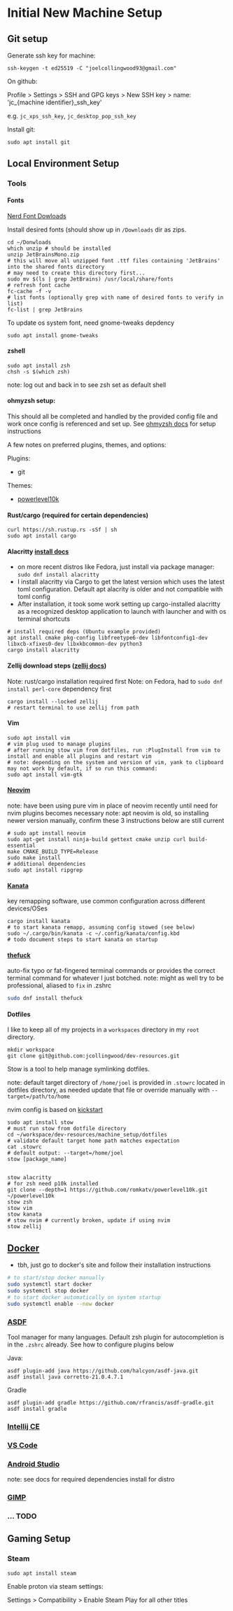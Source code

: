 # Initial New Machine Setup

## Git setup

Generate ssh key for machine:
```
ssh-keygen -t ed25519 -C "joelcollingwood93@gmail.com"
```

On github: 

Profile > Settings > SSH and GPG keys > New SSH key > name: 'jc_{machine identifier}_ssh_key'

e.g. `jc_xps_ssh_key`, `jc_desktop_pop_ssh_key`


Install git:
```
sudo apt install git
```

## Local Environment Setup

### Tools

#### Fonts
[Nerd Font Dowloads](https://www.nerdfonts.com/)

Install desired fonts (should show up in `/Downloads` dir as zips.

```
cd ~/Donwloads
which unzip # should be installed
unzip JetBrainsMono.zip
# this will move all unzipped font .ttf files containing 'JetBrains' into the shared fonts directory
# may need to create this directory first...
sudo mv $(ls | grep JetBrains) /usr/local/share/fonts
# refresh font cache
fc-cache -f -v
# list fonts (optionally grep with name of desired fonts to verify in list)
fc-list | grep JetBrains
```

To update os system font, need gnome-tweaks depdency
```
sudo apt install gnome-tweaks
```

#### zshell
```
sudo apt install zsh
chsh -s $(which zsh)
```
note: log out and back in to see zsh set as default shell

#### ohmyzsh setup:

This should all be completed and handled by the provided config file and work once config is referenced and set up. See [ohmyzsh docs](https://ohmyz.sh/) for setup instructions

A few notes on preferred plugins, themes, and options:

Plugins:
- git


Themes:
- [powerlevel10k](https://github.com/romkatv/powerlevel10k?tab=readme-ov-file#installation)


#### Rust/cargo (required for certain dependencies)
```
curl https://sh.rustup.rs -sSf | sh
sudo apt install cargo
```

#### Alacritty [install docs](https://github.com/alacritty/alacritty/blob/master/INSTALL.md)

- on more recent distros like Fedora, just install via package manager: `sudo dnf install alacritty`
- I install alacritty via Cargo to get the latest version which uses the latest toml configuration. Default apt alacrity is older and not compatible with toml config
- After installation, it took some work setting up cargo-installed alacritty as a recognized desktop application to launch with launcher and with os terminal shortcuts

```
# install required deps (Ubuntu example provided)
apt install cmake pkg-config libfreetype6-dev libfontconfig1-dev libxcb-xfixes0-dev libxkbcommon-dev python3
cargo install alacritty
```

#### Zellij download steps ([zellij docs](https://zellij.dev/documentation/installation))
Note: rust/cargo installation required first
Note: on Fedora, had to `sudo dnf install perl-core` dependency first
```
cargo install --locked zellij
# restart terminal to use zellij from path
```

#### Vim

```
sudo apt install vim
# vim plug used to manage plugins
# after running stow vim from dotfiles, run :PlugInstall from vim to install and enable all plugins and restart vim
# note: depending on the system and version of vim, yank to clipboard may not work by default, if so run this command:
sudo apt install vim-gtk
```

#### [Neovim](https://github.com/neovim/neovim/blob/master/INSTALL.md) 

note: have been using pure vim in place of neovim recently until need for nvim plugins becomes necessary
note: apt neovim is old, so installing newer version manually, confirm these 3 instructions below are still current

```
# sudo apt install neovim
sudo apt-get install ninja-build gettext cmake unzip curl build-essential
make CMAKE_BUILD_TYPE=Release
sudo make install
# additional dependencies
sudo apt install ripgrep
```

#### [Kanata]()

key remapping software, use common configuration across different devices/OSes
```
cargo install kanata
# to start kanata remapp, assuming config stowed (see below)
sudo ~/.cargo/bin/kanata -c ~/.config/kanata/config.kbd
# todo document steps to start kanata on startup
```

#### [thefuck](https://github.com/nvbn/thefuck)

auto-fix typo or fat-fingered terminal commands or provides the correct terminal command for whatever I just botched.
note: might as well try to be professional, aliased to `fix` in .zshrc

```bash
sudo dnf install thefuck
```

#### Dotfiles
I like to keep all of my projects in a `workspaces` directory in my `root` directory.

```
mkdir workspace
git clone git@github.com:jcollingwood/dev-resources.git
```

Stow is a tool to help manage symlinking dotfiles.

note: default target directory of `/home/joel` is provided in `.stowrc` located in dotfiles directory, as needed update that file or override manually with `--target=/path/to/home`

nvim config is based on [kickstart](https://github.com/nvim-lua/kickstart.nvim/tree/master)

```
sudo apt install stow
# must run stow from dotfile directory
cd ~/workspace/dev-resources/machine_setup/dotfiles
# validate default target home path matches expectation
cat .stowrc
# default output: --target=/home/joel
stow [package_name] 


stow alacritty
# for zsh need p10k installed
git clone --depth=1 https://github.com/romkatv/powerlevel10k.git ~/powerlevel10k
stow zsh
stow vim
stow kanata
# stow nvim # currently broken, update if using nvim
stow zellij
```

## [Docker](https://docs.docker.com/engine/install/fedora/)

- tbh, just go to docker's site and follow their installation instructions

```bash
# to start/stop docker manually
sudo systemctl start docker
sudo systemctl stop docker
# to start docker automatically on system startup
sudo systemctl enable --now docker
```

### [ASDF](https://asdf-vm.com/guide/getting-started.html)

Tool manager for many languages. Default zsh plugin for autocompletion is in the `.zshrc` already. See how to configure plugins below

Java:

```
asdf plugin-add java https://github.com/halcyon/asdf-java.git
asdf install java corretto-21.0.4.7.1
```

Gradle
```
asdf plugin-add gradle https://github.com/rfrancis/asdf-gradle.git
asdf install gradle 
```

### [Intellij CE](https://www.jetbrains.com/toolbox-app/)

### [VS Code](https://code.visualstudio.com/)

### [Android Studio](https://developer.android.com/studio/install)

note: see docs for required dependencies install for distro

### [GIMP](https://www.gimp.org/)

### ... TODO


## Gaming Setup

### Steam 
```
sudo apt install steam
```

Enable proton via steam settings:

Settings > Compatibility > Enable Steam Play for all other titles

